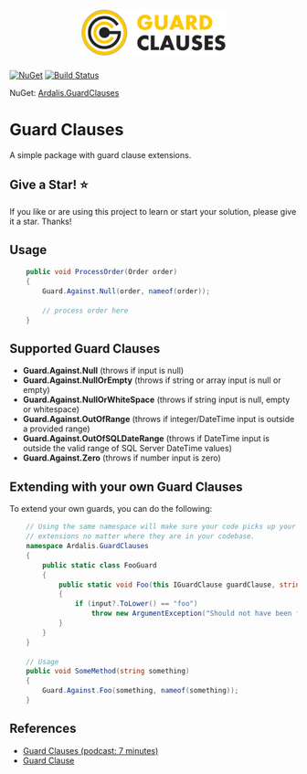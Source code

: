 <h1 align=center>
<img src="media/logotype.svg" width=50%>
</h1>

[![NuGet](https://img.shields.io/nuget/dt/Ardalis.GuardClauses.svg)](https://www.nuget.org/packages/Ardalis.GuardClauses)
[![Build Status](https://dev.azure.com/ardalis/GuardClauses/_apis/build/status/ardalis.GuardClauses?branchName=master)](https://dev.azure.com/ardalis/GuardClauses/_build/latest?definitionId=1&branchName=master)

NuGet: [Ardalis.GuardClauses](https://www.nuget.org/packages/Ardalis.GuardClauses)

# Guard Clauses
A simple package with guard clause extensions.

## Give a Star! :star:
If you like or are using this project to learn or start your solution, please give it a star. Thanks!

## Usage

```c#
    public void ProcessOrder(Order order)
    {
    	Guard.Against.Null(order, nameof(order));

        // process order here
    }
```

## Supported Guard Clauses

- **Guard.Against.Null** (throws if input is null)
- **Guard.Against.NullOrEmpty** (throws if string or array input is null or empty)
- **Guard.Against.NullOrWhiteSpace** (throws if string input is null, empty or whitespace)
- **Guard.Against.OutOfRange** (throws if integer/DateTime input is outside a provided range)
- **Guard.Against.OutOfSQLDateRange** (throws if DateTime input is outside the valid range of SQL Server DateTime values)
- **Guard.Against.Zero** (throws if number input is zero)

## Extending with your own Guard Clauses

To extend your own guards, you can do the following:

```c#
    // Using the same namespace will make sure your code picks up your 
    // extensions no matter where they are in your codebase.
    namespace Ardalis.GuardClauses
    {
        public static class FooGuard
        {
            public static void Foo(this IGuardClause guardClause, string input, string parameterName)
            {
                if (input?.ToLower() == "foo")
                    throw new ArgumentException("Should not have been foo!", parameterName);
            }
        }
    }

    // Usage
    public void SomeMethod(string something)
    {
        Guard.Against.Foo(something, nameof(something));
    }
```

## References

- [Guard Clauses (podcast: 7 minutes)](http://www.weeklydevtips.com/004)
- [Guard Clause](http://deviq.com/guard-clause/)

